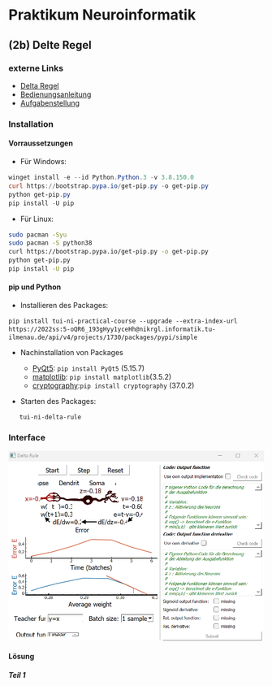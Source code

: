 # Praktikum Neuroinformatik

## (2b) Delte Regel

### externe Links
-  [Delta Regel](https://www.tu-ilmenau.de/universitaet/fakultaeten/fakultaet-informatik-und-automatisierung/profil/institute-und-fachgebiete/institut-fuer-technische-informatik-und-ingenieurinformatik/fachgebiet-neuroinformatik-und-kognitive-robotik/lehre/lehrveranstaltungen/delta-regel-1)
-  [Bedienungsanleitung](https://www.tu-ilmenau.de/universitaet/fakultaeten/fakultaet-informatik-und-automatisierung/profil/institute-und-fachgebiete/institut-fuer-technische-informatik-und-ingenieurinformatik/fachgebiet-neuroinformatik-und-kognitive-robotik/lehre/lehrveranstaltungen/delta-regel-1-1)
-  [Aufgabenstellung](https://www.tu-ilmenau.de/universitaet/fakultaeten/fakultaet-informatik-und-automatisierung/profil/institute-und-fachgebiete/institut-fuer-technische-informatik-und-ingenieurinformatik/fachgebiet-neuroinformatik-und-kognitive-robotik/lehre/lehrveranstaltungen/delta-regel-1-1-1)

### Installation
#### Vorraussetzungen
- Für Windows: 
```PowerShell
winget install -e --id Python.Python.3 -v 3.8.150.0
curl https://bootstrap.pypa.io/get-pip.py -o get-pip.py
python get-pip.py
pip install -U pip
```
- Für Linux: 
```bash
sudo pacman -Syu
sudo pacman -S python38
curl https://bootstrap.pypa.io/get-pip.py -o get-pip.py
python get-pip.py
pip install -U pip
```
#### pip und Python
- Installieren des Packages:
 ```shell
 pip install tui-ni-practical-course --upgrade --extra-index-url https://2022ss:5-oQR6_193gHyy1yceHh@nikrgl.informatik.tu-ilmenau.de/api/v4/projects/1730/packages/pypi/simple
 ```
- Nachinstallation von Packages
    - [PyQt5](https://pypi.org/project/PyQt5/): ``pip install PyQt5`` (5.15.7)
    - [matplotlib](https://pypi.org/project/matplotlib/): ``pip install matplotlib``(3.5.2)
    - [cryptography](https://pypi.org/project/cryptography/):``pip install cryptography`` (37.0.2)

- Starten des Packages:
 ```shell
    tui-ni-delta-rule
 ```

### Interface
![](/Neuroinformatik/Praktikum/2b_Delta-Regel/praktikum.png)

#### Lösung
##### Teil 1